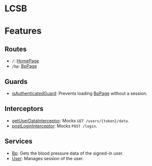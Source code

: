 # LCSB

# Features

## Routes

- `/`: [HomePage](./src/app/components/home-page/home-page.ts)
- `/bp`: [BpPage](./src/app/components/bp-page/bp-page.ts)

## Guards

- [isAuthenticatedGuard](./src/app/guards/is-authenticated/is-authenticated-guard.ts): Prevents loading [BpPage](./src/app/components/bp-page/bp-page.ts) without a session.

## Interceptors

- [getUserDataInterceptor](./src/app/interceptors/get-user-data/get-user-data-interceptor.ts): Mocks `GET /users/{token}/data`.
- [postLoginInterceptor](./src/app/interceptors/post-login/post-login-interceptor.ts): Mocks `POST /login`.

## Services

- [Bp](./src/app/services/bp/bp.ts): Gets the blood pressure data of the signed-in user.
- [User](./src/app/services/user/user.ts): Manages session of the user.
